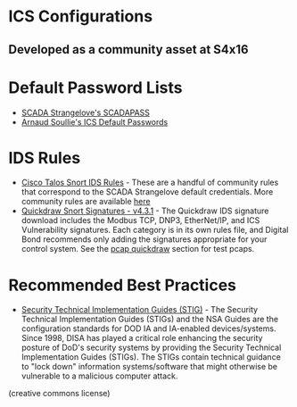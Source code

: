 # ICS Configurations
## Developed as a community asset at S4x16

# Default Password Lists
* [SCADA Strangelove's SCADAPASS](passwords/scadapass.csv)
* [Arnaud Soullie's ICS Default Passwords](passwords/ics-default-passwords.csv)

# IDS Rules
* [Cisco Talos Snort IDS Rules](rules/talos-snort.rules) - These are a handful of community rules that correspond to the SCADA Strangelove default credentials. More community rules are available [here](https://www.snort.org/downloads/community/community-rules.tar.gz)
* [Quickdraw Snort Signatures - v4.3.1](rules/quickdraw_4_3_1.zip) - The Quickdraw IDS signature download includes the Modbus TCP, DNP3, EtherNet/IP, and ICS Vulnerability signatures. Each category is in its own rules file, and Digital Bond recommends only adding the signatures appropriate for your control system. See the [pcap quickdraw](../pcaps/quickdraw/) section for test pcaps.

# Recommended Best Practices
* [Security Technical Implementation Guides (STIG)](http://iase.disa.mil/stigs/Pages/index.aspx) - The Security Technical Implementation Guides (STIGs) and the NSA Guides are the configuration standards for DOD IA and IA-enabled devices/systems. Since 1998, DISA has played a critical role enhancing the security posture of DoD's security systems by providing the Security Technical Implementation Guides (STIGs). The STIGs contain technical guidance to "lock down" information systems/software that might otherwise be vulnerable to a malicious computer attack.

(creative commons license)

